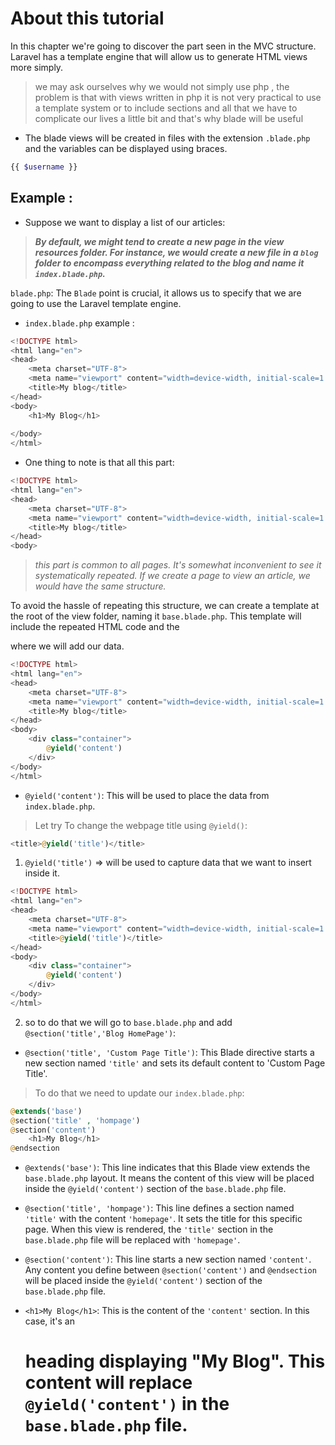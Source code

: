 # About this tutorial

In this chapter we're going to discover the part seen in the MVC structure. Laravel has a template engine that will allow us to generate HTML views more simply.
> we may ask ourselves why we would not simply use php , the problem is that with views written in php it is not very practical to use a template system or to include sections and all that we have to complicate our lives a little bit and that's why blade will be useful 

- The blade views will be created in files with the extension `.blade.php` and the variables can be displayed using braces.
```php
{{ $username }}
```
## Example :

- Suppose we want to display a list of our articles:
> ***By default, we might tend to create a new page in the view resources folder. For instance, we would create a new file in a `blog` folder to encompass everything related to the blog and name it `index.blade.php`.***

`blade.php`: The `Blade` point is crucial, it allows us to specify that we are going to use the Laravel template engine.

- `index.blade.php` example :

```php
<!DOCTYPE html>
<html lang="en">
<head>
    <meta charset="UTF-8">
    <meta name="viewport" content="width=device-width, initial-scale=1.0">
    <title>My blog</title>
</head>
<body>
    <h1>My Blog</h1>
    
</body>
</html>
```
- One thing to note is that all this part:
```php
<!DOCTYPE html>
<html lang="en">
<head>
    <meta charset="UTF-8">
    <meta name="viewport" content="width=device-width, initial-scale=1.0">
    <title>My blog</title>
</head>
<body>
```
> *this part is common to all pages. It's somewhat inconvenient to see it systematically repeated. If we create a page to view an article, we would have the same structure.*

To avoid the hassle of repeating this structure, we can create a template at the root of the view folder, naming it `base.blade.php`. This template will include the repeated HTML code and the <div> where we will add our data.

```php
<!DOCTYPE html>
<html lang="en">
<head>
    <meta charset="UTF-8">
    <meta name="viewport" content="width=device-width, initial-scale=1.0">
    <title>My blog</title>
</head>
<body>
    <div class="container">
        @yield('content')
    </div>
</body>
</html>
```
- `@yield('content')`: This will be used to place the data from `index.blade.php`.
> Let try To change the webpage title using `@yield()`:
```php
<title>@yield('title')</title>
```
1. `@yield('title')` => will be used to capture data that we want to insert inside it.

```php
<!DOCTYPE html>
<html lang="en">
<head>
    <meta charset="UTF-8">
    <meta name="viewport" content="width=device-width, initial-scale=1.0">
    <title>@yield('title')</title>
</head>
<body>
    <div class="container">
        @yield('content')
    </div>
</body>
</html>
```
2. so to do that we will go to `base.blade.php` and add `@section('title','Blog HomePage')`:

- `@section('title', 'Custom Page Title')`: This Blade directive starts a new section named `'title'` and sets its default content to 'Custom Page Title'.

> To do that we need to update our `index.blade.php`:

```php
@extends('base')
@section('title' , 'hompage')
@section('content')
    <h1>My Blog</h1>
@endsection
```

- `@extends('base')`: This line indicates that this Blade view extends the `base.blade.php` layout. It means the content of this view will be placed inside the `@yield('content')` section of the `base.blade.php` file.

- `@section('title', 'hompage')`: This line defines a section named `'title'` with the content `'homepage'`. It sets the title for this specific page. When this view is rendered, the `'title'` section in the `base.blade.php` file will be replaced with `'homepage'`.

- `@section('content')`: This line starts a new section named `'content'`. Any content you define between `@section('content')` and `@endsection` will be placed inside the `@yield('content')` section of the `base.blade.php` file.

- `<h1>My Blog</h1>`: This is the content of the `'content'` section. In this case, it's an <h1> heading displaying "My Blog". This content will replace `@yield('content')` in the `base.blade.php` file.
